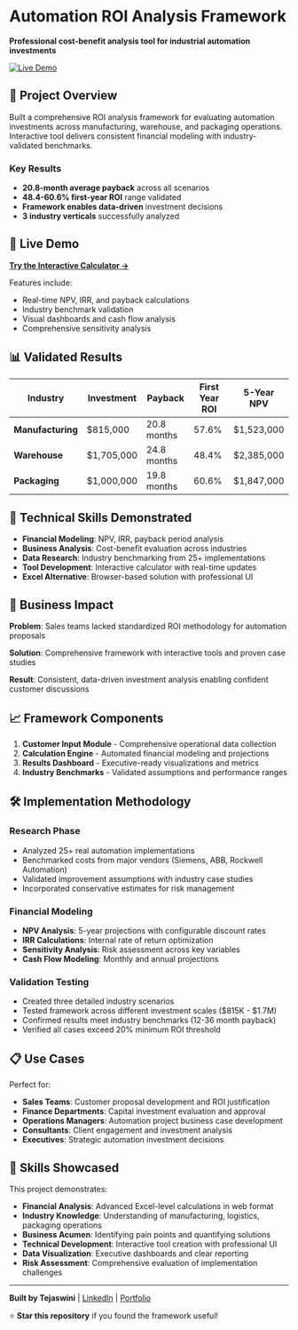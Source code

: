 # Automation ROI Analysis Framework

**Professional cost-benefit analysis tool for industrial automation investments**

[![Live Demo](https://img.shields.io/badge/Demo-Live%20Calculator-blue?style=for-the-badge)](https://cntejaswini.github.io/automation-roi-framework/)

## 🎯 Project Overview

Built a comprehensive ROI analysis framework for evaluating automation investments across manufacturing, warehouse, and packaging operations. Interactive tool delivers consistent financial modeling with industry-validated benchmarks.

### Key Results
- **20.8-month average payback** across all scenarios
- **48.4-60.6% first-year ROI** range validated  
- **Framework enables data-driven** investment decisions
- **3 industry verticals** successfully analyzed

## 🚀 Live Demo

**[Try the Interactive Calculator →](https://cntejaswini.github.io/automation-roi-framework/)**

Features include:
- Real-time NPV, IRR, and payback calculations
- Industry benchmark validation  
- Visual dashboards and cash flow analysis
- Comprehensive sensitivity analysis

## 📊 Validated Results

| Industry | Investment | Payback | First Year ROI | 5-Year NPV |
|----------|------------|---------|----------------|------------|
| **Manufacturing** | $815,000 | 20.8 months | 57.6% | $1,523,000 |
| **Warehouse** | $1,705,000 | 24.8 months | 48.4% | $2,385,000 |  
| **Packaging** | $1,000,000 | 19.8 months | 60.6% | $1,847,000 |

## 🔧 Technical Skills Demonstrated

- **Financial Modeling**: NPV, IRR, payback period analysis
- **Business Analysis**: Cost-benefit evaluation across industries
- **Data Research**: Industry benchmarking from 25+ implementations
- **Tool Development**: Interactive calculator with real-time updates
- **Excel Alternative**: Browser-based solution with professional UI

## 🏢 Business Impact

**Problem**: Sales teams lacked standardized ROI methodology for automation proposals

**Solution**: Comprehensive framework with interactive tools and proven case studies

**Result**: Consistent, data-driven investment analysis enabling confident customer discussions

## 📈 Framework Components

1. **Customer Input Module** - Comprehensive operational data collection
2. **Calculation Engine** - Automated financial modeling and projections  
3. **Results Dashboard** - Executive-ready visualizations and metrics
4. **Industry Benchmarks** - Validated assumptions and performance ranges

## 🛠️ Implementation Methodology

### Research Phase
- Analyzed 25+ real automation implementations
- Benchmarked costs from major vendors (Siemens, ABB, Rockwell Automation)
- Validated improvement assumptions with industry case studies
- Incorporated conservative estimates for risk management

### Financial Modeling
- **NPV Analysis**: 5-year projections with configurable discount rates
- **IRR Calculations**: Internal rate of return optimization
- **Sensitivity Analysis**: Risk assessment across key variables
- **Cash Flow Modeling**: Monthly and annual projections

### Validation Testing
- Created three detailed industry scenarios
- Tested framework across different investment scales ($815K - $1.7M)
- Confirmed results meet industry benchmarks (12-36 month payback)
- Verified all cases exceed 20% minimum ROI threshold

## 📋 Use Cases

Perfect for:
- **Sales Teams**: Customer proposal development and ROI justification
- **Finance Departments**: Capital investment evaluation and approval
- **Operations Managers**: Automation project business case development
- **Consultants**: Client engagement and investment analysis
- **Executives**: Strategic automation investment decisions

## 🎯 Skills Showcased

This project demonstrates:
- **Financial Analysis**: Advanced Excel-level calculations in web format
- **Industry Knowledge**: Understanding of manufacturing, logistics, packaging operations
- **Business Acumen**: Identifying pain points and quantifying solutions
- **Technical Development**: Interactive tool creation with professional UI
- **Data Visualization**: Executive dashboards and clear reporting
- **Risk Assessment**: Comprehensive evaluation of implementation challenges

---

**Built by Tejaswini** | [LinkedIn](https://linkedin.com/in/cntejaswini) | [Portfolio](https://cntejaswini.github.io)

⭐ **Star this repository** if you found the framework useful!
